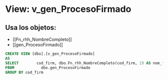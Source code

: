 # View: v_gen_ProcesoFirmado

## Usa los objetos:
- [[Fn_rhh_NombreCompleto]]
- [[gen_ProcesoFirmado]]

```sql
CREATE VIEW [dbo].[v_gen_ProcesoFirmado]
AS
SELECT        cod_firm, dbo.Fn_rhh_NombreCompleto(cod_firm, 2) AS nom_firm
FROM            dbo.gen_ProcesoFirmado
GROUP BY cod_firm

```
